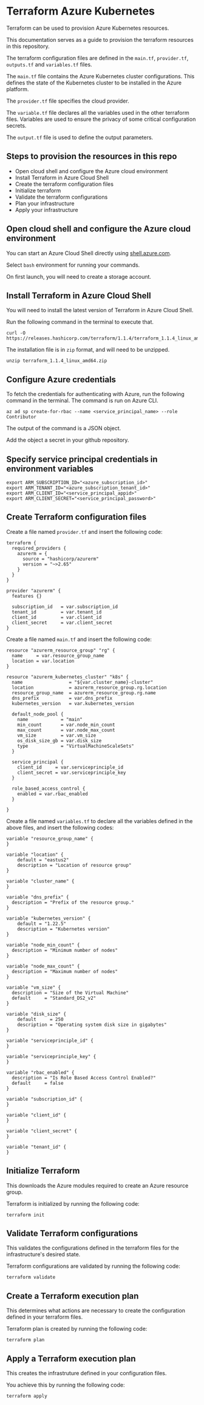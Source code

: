 # Terraform Azure Kubernetes

Terraform can be used to provision Azure Kubernetes resources.  

This documentation serves as a guide to provision the terraform resources in this repository.  

The terraform configuration files are defined in the `main.tf`, `provider.tf`, `outputs.tf` and `variables.tf` files.  

The `main.tf` file contains the Azure Kubernetes cluster configurations. This defines the state of the Kubernetes cluster to be installed in the Azure platform.  

The `provider.tf` file specifies the cloud provider.  

The `variable.tf` file declares all the variables used in the other terraform files. Variables are used to ensure the privacy of some critical configuration secrets.  

The `output.tf` file is used to define the output parameters.  

## Steps to provision the resources in this repo  
- Open cloud shell and configure the Azure cloud environment  
- Install Terraform in Azure Cloud Shell  
- Create the terraform configuration files  
- Initialize terraform  
- Validate the terraform configurations  
- Plan your infrastructure  
- Apply your infrastructure  

## Open cloud shell and configure the Azure cloud environment  
You can start an Azure Cloud Shell directly using [shell.azure.com](https://shell.azure.com "Azure Cloud Shell").  

Select `bash` environment for running your commands.  

On first launch, you will need to create a storage account.  

## Install Terraform in Azure Cloud Shell  
You will need to install the latest version of Terraform in Azure Cloud Shell.  

Run the following command in the terminal to execute that.  

```  
curl -O https://releases.hashicorp.com/terraform/1.1.4/terraform_1.1.4_linux_amd64.zip  
``` 

The installation file is in `zip` format, and will need to be unzipped.  

```  
unzip terraform_1.1.4_linux_amd64.zip  
```  

## Configure Azure credentials  
To fetch the credentials for authenticating with Azure, run the following command in the terminal. The command is run on Azure CLI.  

```  
az ad sp create-for-rbac --name <service_principal_name> --role Contributor  
```  

The output of the command is a JSON object.  

Add the object a secret in your github repository.  

## Specify service principal credentials in environment variables  

```
export ARM_SUBSCRIPTION_ID="<azure_subscription_id>"
export ARM_TENANT_ID="<azure_subscription_tenant_id>"
export ARM_CLIENT_ID="<service_principal_appid>"
export ARM_CLIENT_SECRET="<service_principal_password>"  
```  

## Create Terraform configuration files  
Create a file named `provider.tf` and insert the following code:  

```  
terraform {
  required_providers {
    azurerm = {
      source = "hashicorp/azurerm"
      version = "~>2.65"
    }
  }
}

provider "azurerm" {
  features {}

  subscription_id   = var.subscription_id
  tenant_id         = var.tenant_id
  client_id         = var.client_id
  client_secret     = var.client_secret
}  
```  

Create a file named `main.tf` and insert the following code:  

```  
resource "azurerm_resource_group" "rg" {
  name     = var.resource_group_name
  location = var.location
}

resource "azurerm_kubernetes_cluster" "k8s" {
  name                 = "${var.cluster_name}-cluster"
  location             = azurerm_resource_group.rg.location
  resource_group_name  = azurerm_resource_group.rg.name
  dns_prefix           = var.dns_prefix
  kubernetes_version   = var.kubernetes_version

  default_node_pool {
    name            = "main"
    min_count       = var.node_min_count
    max_count       = var.node_max_count
    vm_size         = var.vm_size
    os_disk_size_gb = var.disk_size
    type            = "VirtualMachineScaleSets"
  }

  service_principal {
    client_id     = var.serviceprinciple_id
    client_secret = var.serviceprinciple_key
  }

  role_based_access_control {
    enabled = var.rbac_enabled
  }
  
}  
```  

Create a file named `variables.tf` to declare all the variables defined in the above files, and insert the following codes:  

```  
variable "resource_group_name" { 
}

variable "location" {
    default = "eastus2"
    description = "Location of resource group"
}

variable "cluster_name" {
}

variable "dns_prefix" {
  description = "Prefix of the resource group."
}

variable "kubernetes_version" { 
    default = "1.22.5"
    description = "Kubernetes version"
}

variable "node_min_count" {
  description = "Minimum number of nodes"
}

variable "node_max_count" {
  description = "Maximum number of nodes"
}

variable "vm_size" {
  description = "Size of the Virtual Machine"
  default     = "Standard_DS2_v2"
}

variable "disk_size" {
    default     = 250
    description = "Operating system disk size in gigabytes"
}

variable "serviceprinciple_id" {
}

variable "serviceprinciple_key" {
}

variable "rbac_enabled" {
  description = "Is Role Based Access Control Enabled?"
  default     = false
}

variable "subscription_id" {
}

variable "client_id" {
}

variable "client_secret" {
}

variable "tenant_id" {
}
```  

## Initialize Terraform  
This downloads the Azure modules required to create an Azure resource group.  

Terraform is initialized by running the following code:

```  
terraform init  
```  

## Validate Terraform configurations  
This validates the configurations defined in the terraform files for the infrastructure's desired state.  

Terraform configurations are validated by running the following code:  

```  
terraform validate  
```  

## Create a Terraform execution plan  
This determines what actions are necessary to create the configuration defined in your terraform files.  

Terraform plan is created by running the following code:  

```  
terraform plan  
```  

## Apply a Terraform execution plan  
This creates the infrastruture defined in your configuration files.  

You achieve this by running the following code:  

```  
terraform apply  
```  